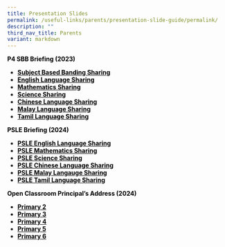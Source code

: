 ```yaml
---
title: Presentation Slides
permalink: /useful-links/parents/presentation-slide-guide/permalink/
description: ""
third_nav_title: Parents
variant: markdown
---
```

<p><span style="color: #000000;"><strong>P4 SBB Briefing (2023)</strong></span></p>
<ul>
<li><span style="color: #000000;"><strong><a style="color: #000000;" href="https://moe-shuqunpri-staging.netlify.app/files/slides/2023-P4-SBB-Briefing.pdf" target="_blank">Subject Based Banding Sharing</a></strong></span></li>
<li><span style="color: #000000;"><strong><a style="color: #000000;" href="https://moe-shuqunpri-staging.netlify.app/files/slides/2023-English-SBB-Briefing-Slides.pdf" target="_blank">English Language Sharing</a></strong></span></li>
<li><span style="color: #000000;"><strong><a style="color: #000000;" href="https://moe-shuqunpri-staging.netlify.app/files/slides/2023-Math-SBB-Briefing-Slides.pdf" target="_blank">Mathematics Sharing</a></strong></span></li>
<li><span style="color: #000000;"><strong><a style="color: #000000;" href="https://moe-shuqunpri-staging.netlify.app/files/slides/2023-Science-SBB-Briefing-Slides.pdf" target="_blank">Science Sharing</a></strong></span></li>
<li><span style="color: #000000;"><strong><a style="color: #000000;" href="https://moe-shuqunpri-staging.netlify.app/files/slides/2023-Chinese-SBB-Briefing-slides.pdf" target="_blank">Chinese Language Sharing</a></strong></span></li>
<li><span style="color: #000000;"><strong><a style="color: #000000;" href="https://moe-shuqunpri-staging.netlify.app/files/slides/2023-Malay-SBB-Briefing-Slides.pdf" target="_blank">Malay Language Sharing</a></strong></span></li>
<li><span style="color: #000000;"><strong><a style="color: #000000;" href="https://moe-shuqunpri-staging.netlify.app/files/slides/2023-Tamil-SBB-Briefing-Slides.pdf" target="_blank">Tamil Language Sharing</a></strong></span></li>
</ul>
<p><span style="color: #000000;"><strong>PSLE Briefing (2024)</strong></span></p>
<ul>
<li><span style="color: #000000;"><strong><a style="color: #000000;" href="https://moe-shuqunpri-staging.netlify.app/files/slides/PSLE-EL-Briefing-2023.pdf" target="_blank">PSLE English Language Sharing</a></strong></span></li>
<li><span style="color: #000000;"><strong><a style="color: #000000;" href="https://moe-shuqunpri-staging.netlify.app/files/slides/PSLE-MA-Briefing-2023.pdf" target="_blank">PSLE Mathematics Sharing</a></strong></span></li>
<li><span style="color: #000000;"><strong><a style="color: #000000;" href="https://moe-shuqunpri-staging.netlify.app/files/slides/PSLE-SC-Briefing-2023.pdf" target="_blank">PSLE Science Sharing</a></strong></span></li>
<li><span style="color: #000000;"><strong><a style="color: #000000;" href="https://moe-shuqunpri-staging.netlify.app/files/slides/PSLE-CL-Briefing-2023.pdf" target="_blank">PSLE Chinese Language Sharing</a></strong></span></li>
<li><span style="color: #000000;"><strong><a style="color: #000000;" href="https://moe-shuqunpri-staging.netlify.app/files/slides/PSLE-ML-Briefing-2023.pdf" target="_blank">PSLE Malay Langauge Sharing</a></strong></span></li>
<li><span style="color: #000000;"><strong><a style="color: #000000;" href="https://moe-shuqunpri-staging.netlify.app/files/slides/PSLE-TL-Briefing-2023.pdf" target="_blank">PSLE Tamil Language Sharing</a></strong></span></li>
</ul>
<p><span style="color: #000000;"><strong>Open Classroom Principal’s Address (2024)</strong></span></p>
<ul>
<li><span style="color: #000000;"><strong><a style="color: #000000;" href="https://moe-shuqunpri-staging.netlify.app/files/slides/2024_P2_OCR_for_parents.pdf" target="_blank">Primary 2</a></strong></span></li>
<li><span style="color: #000000;"><strong><a style="color: #000000;" href="https://moe-shuqunpri-staging.netlify.app/files/slides/2024_P3_OCR_for_parents.pdf" target="_blank">Primary 3</a></strong></span></li>
<li><span style="color: #000000;"><strong><a style="color: #000000;" href="https://moe-shuqunpri-staging.netlify.app/files/slides/2024_P4_OCR_for_parents.pdf" target="_blank">Primary 4</a></strong></span></li>	
<li><span style="color: #000000;"><strong><a style="color: #000000;" href="https://moe-shuqunpri-staging.netlify.app/files/slides/2024_P5_OCR_for_parents.pdf" target="_blank">Primary 5</a></strong></span></li>
<li><span style="color: #000000;"><strong><a style="color: #000000;" href="https://moe-shuqunpri-staging.netlify.app/files/slides/2024_P6_OCR_for_parents.pdf" target="_blank">Primary 6</a></strong></span></li>
</ul>